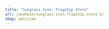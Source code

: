 ```yaml
---
title: "Sunglass Icon: Flagship Store"
url: /anaheim/sunglass-icon-flagship-store-2/
shop: optician
---
```

